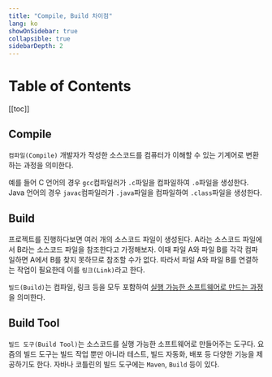 ```yaml
---
title: "Compile, Build 차이점"
lang: ko
showOnSidebar: true
collapsible: true
sidebarDepth: 2
---
```


# Table of Contents
[[toc]]

## Compile
`컴파일(Compile)` 개발자가 작성한 소스코드를 컴퓨터가 이해할 수 있는 기계어로 변환하는 과정을 의미한다.

예를 들어 C 언어의 경우 `gcc`컴파일러가 `.c`파일을 컴파일하여 `.o`파일을 생성한다.
Java 언어의 경우 `javac`컴파일러가 `.java`파일을 컴파일하여 `.class`파일을 생성한다.

## Build
프로젝트를 진행하다보면 여러 개의 소스코드 파일이 생성된다. A라는 소스코드 파일에서 B라는 소스코드 파일을 참조한다고 가정해보자. 이때 파일 A와 파일 B를 각각 컴파일하면 A에서 B를 찾지 못하므로 참조할 수가 없다. 따라서 파일 A와 파일 B를 연결하는 작업이 필요한데 이를 `링크(Link)`라고 한다.

`빌드(Build)`는 컴파일, 링크 등을 모두 포함하여 <u>실행 가능한 소프트웨어로 만드는 과정</u>을 의미한다.


## Build Tool
`빌드 도구(Build Tool)`는 소스코드를 실행 가능한 소프트웨어로 만들어주는 도구다. 요즘의 빌드 도구는 빌드 작업 뿐만 아니라 테스트, 빌드 자동화, 배포 등 다양한 기능을 제공하기도 한다. 자바나 코틀린의 빌드 도구에는 `Maven`, `Build` 등이 있다.